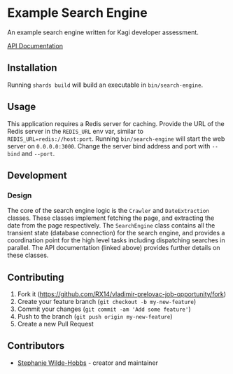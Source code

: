 # Example Search Engine

An example search engine written for Kagi developer assessment.

[API Documentation](https://rx14.co.uk/search-engine-example-docs/)

## Installation

Running `shards build` will build an executable in `bin/search-engine`.

## Usage

This application requires a Redis server for caching. Provide the URL of the
Redis server in the `REDIS_URL` env var, similar to `REDIS_URL=redis://host:port`.
Running `bin/search-engine` will start the web server on `0.0.0.0:3000`.
Change the server bind address and port with `--bind` and `--port`.

## Development

### Design

The core of the search engine logic is the `Crawler` and `DateExtraction` classes. These
classes implement fetching the page, and extracting the date from the page respectively.
The `SearchEngine` class contains all the transient state (database connection) for the
search engine, and provides a coordination point for the high level tasks including
dispatching searches in parallel.
The API documentation (linked above) provides further details on these classes.

## Contributing

1. Fork it (<https://github.com/RX14/vladimir-prelovac-job-opportunity/fork>)
2. Create your feature branch (`git checkout -b my-new-feature`)
3. Commit your changes (`git commit -am 'Add some feature'`)
4. Push to the branch (`git push origin my-new-feature`)
5. Create a new Pull Request

## Contributors

- [Stephanie Wilde-Hobbs](https://github.com/RX14) - creator and maintainer
